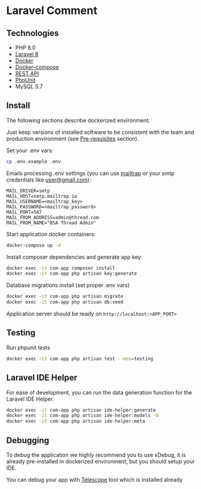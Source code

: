 # Laravel Comment

## Technologies

* PHP 8.0
* [Laravel 8](https://laravel.com)
* [Docker](https://www.docker.com/)
* [Docker-compose](https://docs.docker.com/compose/)
* [REST API](https://ru.wikipedia.org/wiki/REST)
* [PhpUnit](https://phpunit.de/)
* MySQL 5.7


## Install

The following sections describe dockerized environment.

Just keep versions of installed software to be consistent with the team and production environment (see [Pre-requisites](#pre-requisites) section).


Set your .env vars:
```bash
cp .env.example .env
```

Emails processing .env settings (you can use [mailtrap](https://mailtrap.io/) or your smtp credentials like user@gmail.com):
```dotenv
MAIL_DRIVER=smtp
MAIL_HOST=smtp.mailtrap.io
MAIL_USERNAME=<mailtrap_key>
MAIL_PASSWORD=<mailtrap_password>
MAIL_PORT=587
MAIL_FROM_ADDRESS=admin@thread.com
MAIL_FROM_NAME="BSA Thread Admin"
```

Start application docker containers:
``` bash
docker-compose up -d
```

Install composer dependencies and generate app key:
```bash
docker exec -it com-app composer install
docker exec -it com-app php artisan key:generate
```

Database migrations install (set proper .env vars)
```bash
docker exec -it com-app php artisan migrate
docker exec -it com-app php artisan db:seed
```

Application server should be ready on `http://localhost:<APP_PORT>`

## Testing

Run phpunit tests
```bash
docker exec -it com-app php artisan test --env=testing
```


## Laravel IDE Helper

For ease of development, you can run the data generation function for the Laravel IDE Helper.
```bash
docker exec -it com-app php artisan ide-helper:generate
docker exec -it com-app php artisan ide-helper:models -N
docker exec -it com-app php artisan ide-helper:meta
```

## Debugging

To debug the application we highly recommend you to use xDebug, it is already pre-installed in dockerized environment, but you should setup your IDE.

You can debug your app with [Telescope](https://laravel.com/docs/9.x/telescope) tool which is installed already
